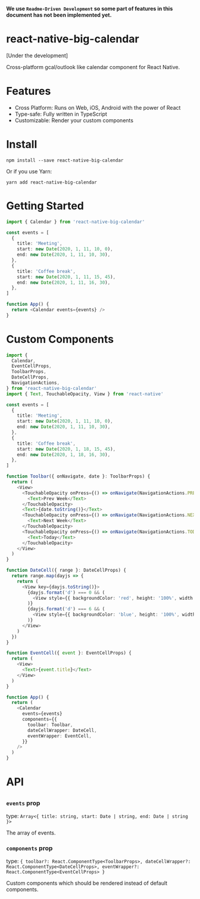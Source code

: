 **We use `Readme-Driven Development` so some part of features in this document has not been implemented yet.**

# react-native-big-calendar

[Under the development]

Cross-platform gcal/outlook like calendar component for React Native.

# Features

- Cross Platform: Runs on Web, iOS, Android with the power of React
- Type-safe: Fully written in TypeScript
- Customizable: Render your custom components

# Install

```
npm install --save react-native-big-calendar
```

Or if you use Yarn:

```
yarn add react-native-big-calendar
```

# Getting Started

```typescript
import { Calendar } from 'react-native-big-calendar'

const events = [
  {
    title: 'Meeting',
    start: new Date(2020, 1, 11, 10, 0),
    end: new Date(2020, 1, 11, 10, 30),
  },
  {
    title: 'Coffee break',
    start: new Date(2020, 1, 11, 15, 45),
    end: new Date(2020, 1, 11, 16, 30),
  },
]

function App() {
  return <Calendar events={events} />
}
```

# Custom Components

```typescript
import {
  Calendar,
  EventCellProps,
  ToolbarProps,
  DateCellProps,
  NavigationActions,
} from 'react-native-big-calendar'
import { Text, TouchableOpacity, View } from 'react-native'

const events = [
  {
    title: 'Meeting',
    start: new Date(2020, 1, 11, 10, 0),
    end: new Date(2020, 1, 11, 10, 30),
  },
  {
    title: 'Coffee break',
    start: new Date(2020, 1, 18, 15, 45),
    end: new Date(2020, 1, 18, 16, 30),
  },
]

function Toolbar({ onNavigate, date }: ToolbarProps) {
  return (
    <View>
      <TouchableOpacity onPress={() => onNavigate(NavigationActions.PREV)}>
        <Text>Prev Week</Text>
      </TouchableOpacity>
      <Text>{date.toString()}</Text>
      <TouchableOpacity onPress={() => onNavigate(NavigationActions.NEXT)}>
        <Text>Next Week</Text>
      </TouchableOpacity>
      <TouchableOpacity onPress={() => onNavigate(NavigationActions.TODAY)}>
        <Text>Today</Text>
      </TouchableOpacity>
    </View>
  )
}

function DateCell({ range }: DateCellProps) {
  return range.map(dayjs => {
    return (
      <View key={dayjs.toString()}>
        {dayjs.format('d') === 0 && (
          <View style={{ backgroundColor: 'red', height: '100%', width: '100%' }} />
        )}
        {dayjs.format('d') === 6 && (
          <View style={{ backgroundColor: 'blue', height: '100%', width: '100%' }} />
        )}
      </View>
    )
  })
}

function EventCell({ event }: EventCellProps) {
  return (
    <View>
      <Text>{event.title}</Text>
    </View>
  )
}

function App() {
  return (
    <Calendar
      events={events}
      components={{
        toolbar: Toolbar,
        dateCellWrapper: DateCell,
        eventWrapper: EventCell,
      }}
    />
  )
}
```

# API

## <Calendar />

### `events` prop

type: `Array<{ title: string, start: Date | string, end: Date | string }>`

The array of events.

### `components` prop

type: `{ toolbar?: React.ComponentType<ToolbarProps>, dateCellWrapper?: React.ComponentType<DateCellProps>, eventWrapper?: React.ComponentType<EventCellProps> }`

Custom components which should be rendered instead of default components.
